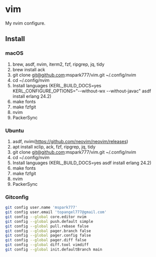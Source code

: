 # vim

My nvim configure.

## Install

### macOS
1. brew, asdf, nvim, iterm2, fzf, ripgrep, jq, tidy
1. brew install ack
1. git clone git@github.com:mspark777/vim.git ~/.config/nvim
1. cd ~/.config/nvim
1. Install languages (KERL_BUILD_DOCS=yes KERL_CONFIGURE_OPTIONS="--without-wx --without-javac" asdf install erlang 24.2)
1. make fonts
1. make fzfgit
1. nvim
1. PackerSync


### Ubuntu
1. asdf, nvim(https://github.com/neovim/neovim/releases)
1. apt install xclip, ack, fzf, ripgrep, jq, tidy
1. git clone git@github.com:mspark777/vim.git ~/.config/nvim
1. cd ~/.config/nvim
1. Install languages (KERL_BUILD_DOCS=yes asdf install erlang 24.2)
1. make fonts
1. make fzfgit
1. nvim
1. PackerSync

### Gitconfig
```sh
git config user.name 'mspark777'
git config user.email 'topangel777@gmail.com'
git config --global core.editor nvim
git config --global push.default simple
git config --global pull.rebase false
git config --global pager.branch false
git config --global pager.config false
git config --global pager.diff false
git config --global diff.tool vimdiff
git config --global init.defaultBranch main
```
